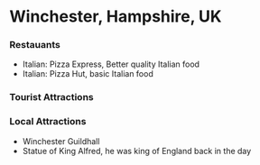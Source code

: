 # Winchester, Hampshire, UK

### Restauants
- Italian: Pizza Express, Better quality Italian food
- Italian: Pizza Hut, basic Italian food

### Tourist Attractions

### Local Attractions
- Winchester Guildhall
- Statue of King Alfred, he was king of England back in the day
